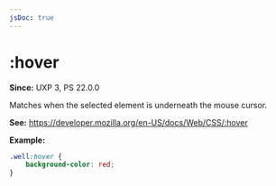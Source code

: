 ```yaml
---
jsDoc: true
---
```

# :hover

**Since:** UXP 3, PS 22.0.0

Matches when the selected element is underneath the mouse cursor.

**See:** https://developer.mozilla.org/en-US/docs/Web/CSS/:hover

**Example:**

```css
.well:hover {
    background-color: red;
}
```

